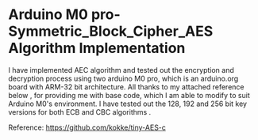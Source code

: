 # Arduino M0 pro- Symmetric_Block_Cipher_AES Algorithm Implementation

I have implemented AEC algorithm and tested out the encryption and decryption process using two arduino M0 pro, which is an arduino.org board with ARM-32 bit architecture. All thanks to my attached reference below , for providing me with base code, which I am able to modify to suit Arduino M0's  environment. I have tested out the 128, 192 and 256 bit key versions for both ECB and CBC algorithms . 

Reference:
https://github.com/kokke/tiny-AES-c
 



